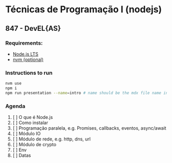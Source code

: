# Técnicas de Programação I (nodejs)
## 847 - DevEL{AS}

### Requirements:
- [Node.js LTS](https://nodejs.org/en/download/)
- [nvm (optional)](https://github.com/nvm-sh/nvm)

### Instructions to run
```bash
nvm use
npm i
npm run presentation --name=intro # name should be the mdx file name inside /classes
```

### Agenda
1. [ ] O que é Node.js
2. [ ] Como instalar
3. [ ] Programação paralela, e.g. Promises, callbacks, eventos, async/await
4. [ ] Módulo IO
5. [ ] Módulo de rede, e.g. http, dns, url
6. [ ] Módulo de crypto
7. [ ] Env
8. [ ] Datas
